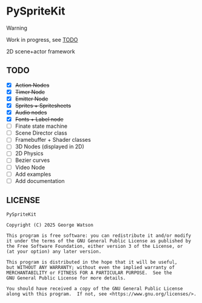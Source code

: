 # PySpriteKit

> [!WARNING]
> Work in progress, see [TODO](#todo)

2D scene+actor framework

## TODO

- [X] ~~Action Nodes~~
- [X] ~~Timer Node~~
- [X] ~~Emitter Node~~
- [X] ~~Sprites + Spritesheets~~
- [X] ~~Audio nodes~~
- [X] ~~Fonts + Label node~~
- [ ] Finate state machine
- [ ] Scene Director class
- [ ] Framebuffer + Shader classes
- [ ] 3D Nodes (displayed in 2D)
- [ ] 2D Physics
- [ ] Bezier curves
- [ ] Video Node
- [ ] Add examples
- [ ] Add documentation

## LICENSE

```
PySpriteKit

Copyright (C) 2025 George Watson

This program is free software: you can redistribute it and/or modify
it under the terms of the GNU General Public License as published by
the Free Software Foundation, either version 3 of the License, or
(at your option) any later version.

This program is distributed in the hope that it will be useful,
but WITHOUT ANY WARRANTY; without even the implied warranty of
MERCHANTABILITY or FITNESS FOR A PARTICULAR PURPOSE.  See the
GNU General Public License for more details.

You should have received a copy of the GNU General Public License
along with this program.  If not, see <https://www.gnu.org/licenses/>.
```